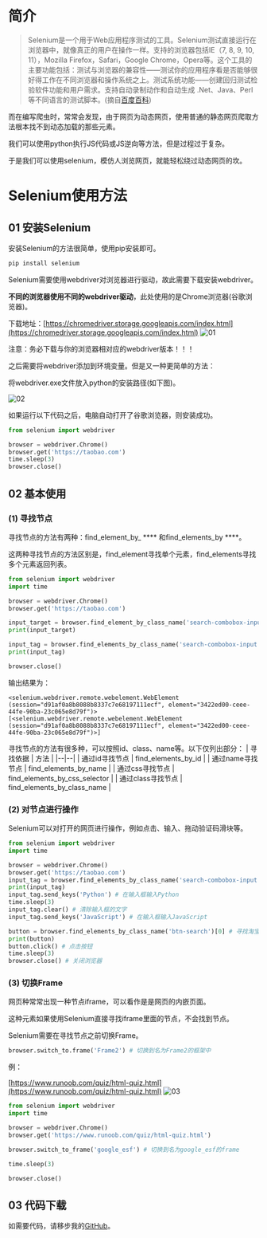 ﻿# 简介

> Selenium是一个用于Web应用程序测试的工具。Selenium测试直接运行在浏览器中，就像真正的用户在操作一样。支持的浏览器包括IE（7, 8, 9, 10, 11），Mozilla Firefox，Safari，Google Chrome，Opera等。这个工具的主要功能包括：测试与浏览器的兼容性——测试你的应用程序看是否能够很好得工作在不同浏览器和操作系统之上。测试系统功能——创建回归测试检验软件功能和用户需求。支持自动录制动作和自动生成 .Net、Java、Perl等不同语言的测试脚本。(摘自[百度百科](https://baike.baidu.com/item/Selenium/18266?fr=aladdin))

而在编写爬虫时，常常会发现，由于网页为动态网页，使用普通的静态网页爬取方法根本找不到动态加载的那些元素。

我们可以使用python执行JS代码或JS逆向等方法，但是过程过于复杂。

于是我们可以使用selenium，模仿人浏览网页，就能轻松绕过动态网页的坎。

# Selenium使用方法
## 01 安装Selenium
安装Selenium的方法很简单，使用pip安装即可。

```python
pip install selenium
```
Selenium需要使用webdriver对浏览器进行驱动，故此需要下载安装webdriver。

**不同的浏览器使用不同的webdriver驱动**，此处使用的是Chrome浏览器(谷歌浏览器)。

下载地址：[https://chromedriver.storage.googleapis.com/index.html](https://chromedriver.storage.googleapis.com/index.html)
![01](https://img-blog.csdnimg.cn/20200722224800677.png?x-oss-process=image/watermark,type_ZmFuZ3poZW5naGVpdGk,shadow_10,text_aHR0cHM6Ly9ibG9nLmNzZG4ubmV0L3dlaXhpbl80NDMzODc4MA==,size_16,color_FFFFFF,t_70)

注意：务必下载与你的浏览器相对应的webdriver版本！！！

之后需要将webdriver添加到环境变量。但是又一种更简单的方法：

将webdriver.exe文件放入python的安装路径(如下图)。

![02](https://img-blog.csdnimg.cn/20200722225436215.png?x-oss-process=image/watermark,type_ZmFuZ3poZW5naGVpdGk,shadow_10,text_aHR0cHM6Ly9ibG9nLmNzZG4ubmV0L3dlaXhpbl80NDMzODc4MA==,size_16,color_FFFFFF,t_70)

如果运行以下代码之后，电脑自动打开了谷歌浏览器，则安装成功。

```python
from selenium import webdriver

browser = webdriver.Chrome()
browser.get('https://taobao.com')
time.sleep(3)
browser.close()
```
## 02 基本使用
### (1) 寻找节点
寻找节点的方法有两种：find_element_by_ **** 和find_elements_by ****。

这两种寻找节点的方法区别是，find_element寻找单个元素，find_elements寻找多个元素返回列表。

```python
from selenium import webdriver
import time

browser = webdriver.Chrome()
browser.get('https://taobao.com')

input_target = browser.find_element_by_class_name('search-combobox-input')
print(input_target)

input_tag = browser.find_elements_by_class_name('search-combobox-input')
print(input_tag)

browser.close()
```
输出结果为：

```
<selenium.webdriver.remote.webelement.WebElement (session="d91af0a8b8088b8337c7e68197111ecf", element="3422ed00-ceee-44fe-90ba-23c065e8d79f")>
[<selenium.webdriver.remote.webelement.WebElement (session="d91af0a8b8088b8337c7e68197111ecf", element="3422ed00-ceee-44fe-90ba-23c065e8d79f")>]
```
寻找节点的方法有很多种，可以按照id、class、name等。以下仅列出部分：
| 寻找依据 | 方法 |
|--|--|
| 通过id寻找节点 | find_elements_by_id |
| 通过name寻找节点 | find_elements_by_name |
| 通过css寻找节点 | find_elements_by_css_selector |
| 通过class寻找节点 | find_elements_by_class_name |
### (2) 对节点进行操作
Selenium可以对打开的网页进行操作，例如点击、输入、拖动验证码滑块等。

```python
from selenium import webdriver
import time

browser = webdriver.Chrome()
browser.get('https://taobao.com')
input_tag = browser.find_elements_by_class_name('search-combobox-input')[0] # 寻找到淘宝输入框
print(input_tag)
input_tag.send_keys('Python') # 在输入框输入Python
time.sleep(3)
input_tag.clear() # 清除输入框的文字
input_tag.send_keys('JavaScript') # 在输入框输入JavaScript

button = browser.find_elements_by_class_name('btn-search')[0] # 寻找淘宝的搜索按钮
print(button)
button.click() # 点击按钮
time.sleep(3)
browser.close() # 关闭浏览器
```
### (3) 切换Frame
网页种常常出现一种节点iframe，可以看作是是网页的内嵌页面。

这种元素如果使用Selenium直接寻找iframe里面的节点，不会找到节点。

Selenium需要在寻找节点之前切换Frame。

```python
browser.switch_to.frame('Frame2') # 切换到名为Frame2的框架中
```

例：

[https://www.runoob.com/quiz/html-quiz.html](https://www.runoob.com/quiz/html-quiz.html)
![03](https://img-blog.csdnimg.cn/20200722232754213.png)


```python
from selenium import webdriver
import time

browser = webdriver.Chrome()
browser.get('https://www.runoob.com/quiz/html-quiz.html')

browser.switch_to_frame('google_esf') # 切换到名为google_esf的frame

time.sleep(3)

browser.close()
```
## 03 代码下载
如需要代码，请移步我的[GitHub](https://github.com/12218/Crawler_course/tree/master/Day06)。
